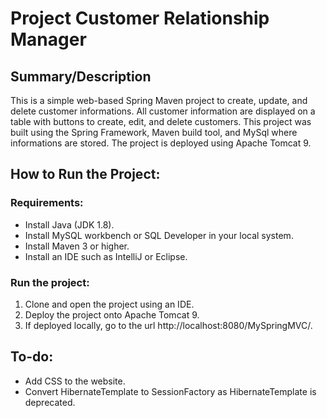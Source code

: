 # Project Customer Relationship Manager

## Summary/Description
This is a simple web-based Spring Maven project to create, update, and delete customer informations. All customer information are displayed on a table with buttons to create, edit, and delete customers.
This project was built using the Spring Framework, Maven build tool, and MySql where informations are stored. The project is deployed using Apache Tomcat 9.

## How to Run the Project:  

### Requirements:
- Install Java (JDK 1.8).
- Install MySQL workbench or SQL Developer in your local system.
- Install Maven 3 or higher.
- Install an IDE such as IntelliJ or Eclipse.

### Run the project:
1. Clone and open the project using an IDE.
2. Deploy the project onto Apache Tomcat 9.
3. If deployed locally, go to the url http://localhost:8080/MySpringMVC/.

## To-do:
- Add CSS to the website.
- Convert HibernateTemplate to SessionFactory as HibernateTemplate is deprecated.
